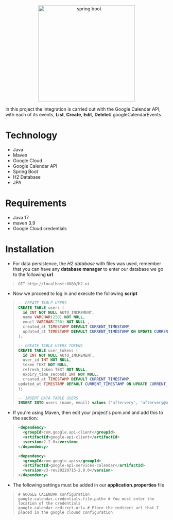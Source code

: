 <div align="center">
    <img src="https://download.logo.wine/logo/Spring_Framework/Spring_Framework-Logo.wine.png" width="300" alt="spring boot" />
</div>

In this project the integration is carried out with the Google Calendar API, with each of its events, **List**, **Create**, **Edit**, **Delete**# googleCalendarEvents

# Technology
- Java
- Maven
- Google Cloud
- Google Calendar API
- Spring Boot
- H2 Database
- JPA

# Requirements
- Java 17
- maven 3.9
- Google Cloud credentials

# Installation

- For data persistence, the *H2 database* with files was used, remember that you can have any **database manager** to enter our database we go to the following **url**
>```http request
>GET http://localhost:8080/h2-ui
>```

- Now we proceed to log in and execute the following **script**

>```sql
>-- CREATE TABLE USERS
>CREATE TABLE users (
>   id INT NOT NULL AUTO_INCREMENT,
>   name VARCHAR(250) NOT NULL,
>   email VARCHAR(250) NOT NULL ,
>   created_at TIMESTAMP DEFAULT CURRENT_TIMESTAMP,
>   updated_at TIMESTAMP DEFAULT CURRENT_TIMESTAMP ON UPDATE CURRENT_TIMESTAMP
>);
>
>-- CREATE TABLE USERS TOKENS 
>CREATE TABLE user_tokens (
>   id INT NOT NULL AUTO_INCREMENT,
>   user_id INT NOT NULL,
>   token TEXT NOT NULL,
>   refresh_token TEXT NOT NULL,
>   expiry_time_seconds INT NOT NULL,
>   created_at TIMESTAMP DEFAULT CURRENT_TIMESTAMP,
>updated_at TIMESTAMP DEFAULT CURRENT_TIMESTAMP ON UPDATE CURRENT_TIMESTAMP
>);
>
>-- INSERT DATA TABLE USERS
>INSERT INTO users (name, email) values ('aftervery', 'aftervery@osukarusof.com');
>
>```
- If you're using Maven, then edit your project's pom.xml and add this to the <dependencies> section:
>```xml
><dependency>
>   <groupId>com.google.api-client</groupId>
>   <artifactId>google-api-client</artifactId>
>   <version>2.2.0</version>
></dependency>
>
><dependency>
>   <groupId>com.google.apis</groupId>
>   <artifactId>google-api-services-calendar</artifactId>
>   <version>v3-rev20220715-2.0.0</version>
></dependency>
>```

- The following settings must be added in our **application.properties** file
>```properties
># GOOGLE CALENDAR configuration
>google.calendar.credentials.file.path= # You must enter the location of the credentials
>google.calendar.redirect.url= # Place the redirect url that I placed in the google clound configuration
>```
